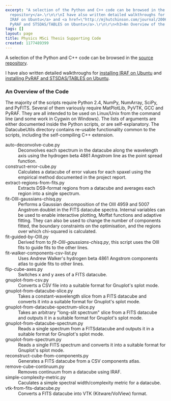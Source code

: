 ```yaml
---
excerpt: "A selection of the Python and C++ code can be browsed in the <a href=\"http://code.mjhutchinson.com/L4ProjectPython/file/tip\">source
  repository</a>.\r\n\r\nI have also written detailed walkthroughs for <a href=\"http://mjhutchinson.com/journal/2006-11-05/install_iraf_on_ubuntu_edgy_amd64\">installing
  IRAF on Ubuntu</a> and <a href=\"http://mjhutchinson.com/journal/2006-11-14/adding_pyraf_to_iraf_on_ubuntu_edgy\">installing
  PyRAF and STSDAS/TABLES on Ubuntu</a>.\r\n\r\n<h3>An Overview of the Code</h3>\r"
tags: []
layout: page
title: Physics MSci Thesis Supporting Code
created: 1177489399
---
```

A selection of the Python and C++ code can be browsed in the <a href="http://code.mjhutchinson.com/L4ProjectPython/file/tip">source repository</a>.

I have also written detailed walkthroughs for <a href="http://mjhutchinson.com/journal/2006-11-05/install_iraf_on_ubuntu_edgy_amd64">installing IRAF on Ubuntu</a> and <a href="http://mjhutchinson.com/journal/2006-11-14/adding_pyraf_to_iraf_on_ubuntu_edgy">installing PyRAF and STSDAS/TABLES on Ubuntu</a>.

<h3>An Overview of the Code</h3>
The majority of the scripts require Python 2.4, NumPy, NumArray, SciPy, and PyFITS. Several of them variously require  MatPlotLib, PyVTK, GCC and PyRAF. They are all intended to be used on Linux/Unix from the command line (and some work in Cygwin on Windows). The lists of arguments are either documented inside the Python scripts, or are self-explanatory. The DatacubeUtils directory contains re-usable functionality common to the scripts, including the self-compiling C++ extension.

<dl>
<dt>auto-deconvolve-cube.py</dt><dd>Deconvolves each spectrum in the datacube along the wavelength axis using the hydrogen beta 4861 Angstrom line as the point spread function.</dd>

<dt>construct-error-cube.py</dt><dd>Calculates a datacube of error values for each spaxel using the empirical method documented in the project report.</dd>

<dt>extract-regions-from-fits.py</dt><dd>Extracts DS9-format regions from a datacube and averages each region into a single spectrum.</dd>

<dt>fit-OIII-gaussians-chisq.py</dt><dd>Performs a Gaussian decomposition of the OIII 4959 and 5007 Angstrom doublet in the FITS datacube spectra. Internal variables can be used to enable interactive plotting, Moffat functions and adaptive fitting. They can also be used to change the number of components fitted, the boundary constraints on the optimisation, and the regions over which chi-squared is calculated.</dd>

<dt>fit-guided-by-OIII.py</dt><dd>Derived from to <em>fit-OIII-gaussians-chisq.py</em>, this script uses the OIII fits to guide fits to the other lines.</dd>

<dt>fit-walker-components-csv-list.py</dt><dd>Uses Andrew Walker's hydrogen beta 4861 Angstrom components atlas to guide fits to other lines.</dd>

<dt>flip-cube-axes.py</dt><dd>Switches x and y axes of a FITS datacube.</dd>

<dt>gnuplot-from-csv.py</dt><dd>Converts a CSV file into a suitable format for Gnuplot's splot mode.</dd>

<dt>gnuplot-from-datacube-slice.py</dt><dd>Takes a constant-wavelength slice from a FITS datacube and converts it into a suitable format for Gnuplot's splot mode.</dd>

<dt>gnuplot-from-datacube-spectrum-slice.py</dt><dd>Takes an arbitrary "long-slit spectrum" slice from a FITS datacube and outputs it in a suitable format for Gnuplot's splot mode.</dd>

<dt>gnuplot-from-datacube-spectrum.py</dt><dd>Reads a single spectrum from a FITSdatacube and outputs it in a suitable format for Gnuplot's splot mode.</dd>

<dt>gnuplot-from-spectrum.py</dt><dd>Reads a single FITS spectrum and converts it into a suitable format for Gnuplot's splot mode.</dd>

<dt>reconstruct-cube-from-components.py</dt><dd>Generates a FITS datacube from a CSV components atlas.</dd>

<dt>remove-cube-continuum.py</dt><dd>Removes continuum from a datacube using IRAF.</dd>

<dt>simple-complexity-metric.py</dt><dd>Caculates a simple spectral width/complexity metric for a datacube.</dd>

<dt>vtk-from-fits-datacube.py</dt><dd>Converts a FITS datacube into VTK (Kitware/VolView) format.</dd>
</dl>
